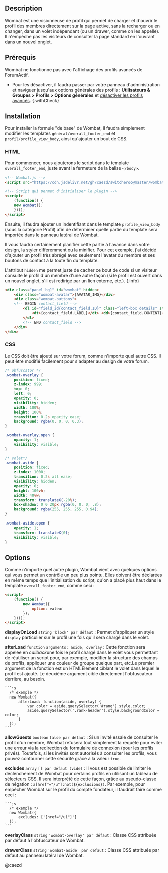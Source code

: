## Description

Wombat est une visionneuse de profil qui permet de charger et d'ouvrir le profil des membres directement sur la page active, sans la recharger ou en changer, dans un volet indépendant (ou un drawer, comme on les appelle). Il n'empêche pas les visiteurs de consulter la page standard en l'ouvrant dans un nouvel onglet.

## Prérequis

Wombat ne fonctionne pas avec l'affichage des profils avancés de ForumActif.

* Pour les désactiver, il faudra passer par votre panneau d'administration et naviguer jusqu'aux options générales des profils : **Utilisateurs & Groupes > Profils > Options générales** et [désactiver les profils avancés](https://i.imgur.com/uqvPrAf.png).
{.withCheck}

## Installation

Pour installer la formule "de base" de Wombat, il faudra simplement modifier les templates `général/overall_footer_end` et `profil/profile_view_body`, ainsi qu'ajouter un bout de CSS.

### HTML

Pour commencer, nous ajouterons le script dans le template `overall_footer_end`, juste avant la fermeture de la balise `</body>`.

```html
<!-- Wombat.js -->
<script src="https://cdn.jsdelivr.net/gh/caezd/switcheroo@master/wombat.js"></script>

<!-- Script qui permet d'initialiser le plugin -->
<script>
    (function() {
	new Wombat();
    })();
</script>
```

Ensuite, il faudra ajouter un indentifiant dans le template `profile_view_body` (sous la catégorie Profil) afin de déterminer quelle partie du template sera importée dans le panneau latéral de Wombat. 

Il vous faudra certainement planifier cette partie à l'avance dans votre design, la styler differemment ou la minifier. Pour cet exemple, j'ai décidé d'ajouter un profil très abrégé avec seulement l'avatar du membre et ses boutons de contact à la toute fin du template.

L'attribut `hidden` me permet juste de cacher ce bout de code si un visiteur consulte le profil d'un membre d'une autre façon (si le profil est ouvert dans un nouvel onglet, s'il est redirigé par un lien externe, etc.).
{.info}

```html
<div class="panel bg1" id="wombat" hidden>
    <div class="wombat-avatar">{AVATAR_IMG}</div>
    <div class="wombat-buttons">
	<!-- BEGIN contact_field -->
		<dl id="field_id{contact_field.ID}" class="left-box details" style="width: 80%;">
			<dt>{contact_field.LABEL}</dt> <dd>{contact_field.CONTENT}</dd>
		</dl>
		<!-- END contact_field -->
    </div>
</div>
```

### CSS

Le CSS doit être ajouté sur votre forum, comme n'importe quel autre CSS. Il peut être modifié facilement pour s'adapter au design de votre forum.

```css
/* obfuscator */
.wombat-overlay {
    position: fixed;
    z-index: 999;
    top: 0;
    left: 0;
    opacity: 0;
    visibility: hidden;
    width: 100%;
    height: 100%;
    transition: 0.2s opacity ease;
    background: rgba(0, 0, 0, 0.3);
}

.wombat-overlay.open {
    opacity: 1;
    visibility: visible;
}

/* volet*/
.wombat-aside {
    position: fixed;
    z-index: 1000;
    transition: 0.2s all ease;
    visibility: hidden;
    opacity: 0;
    height: 100vh;
    width: 40vw;
    transform: translateX(-20%);
    box-shadow: 0 0 20px rgba(0, 0, 0, .8);
    background: rgba(255, 255, 255, 0.94);
}

.wombat-aside.open {
    opacity: 1;
    transform: translateX(0);
    visibility: visible;
}
```

## Options

Comme n'importe quel autre plugin, Wombat vient avec quelques options qui vous permet un contrôle un peu plus pointu. Elles doivent être déclarées en même temps que l'initialisation du script, qu'on a placé plus haut dans le template `overall_footer_end`, comme ceci :

```html
<script>
    (function() {
        new Wombat({
            option: valeur
        });
    })();
</script>
```

**displayOnLoad** `string`  `'block' par défaut`
: Permet d'appliquer un style `display` particulier sur le profil une fois qu'il sera chargé dans le volet.

**afterLoad** `function` `arguments: aside, overlay`
: Cette fonction sera appelée en *callback*une fois le profil chargé dans le volet vous permettant de réutiliser un script pour, par exemple, modifier la structure des champs de profils, appliquer une couleur de groupe quelque part, etc.Le premier argument de la fonction est un HTMLElement ciblant le volet dans lequel le profil est ajouté. Le deuxième argument cible directement l'obfuscateur derrière, au besoin.

    ```js
      /* exemple */
      new Wombat({
          afterLoad: function(aside, overlay) {
              var color = aside.querySelector('#rang').style.color;
              aside.querySelector('.rank-header').style.backgroundColor = color;
          }
      });
    ```

**allowGuests** `boolean` `false par défaut`
: Si un invité essaie de consulter le profil d'un membre, Wombat refusera tout simplement la requête pour éviter une erreur via la redirection du formulaire de connexion (pour les profils privés). Toutefois, si les invités sont autorisés à consulter les profils, vous pouvez contourner cette sécurité grâce à la valeur `true`.

**excludes** `array` `[] par défaut (vide)`
: Il vous est possible de limiter le déclenchement de Wombat pour certains profils en utilisant un tableau de sélecteurs CSS. Il sera interprété de cette façon, grâce au pseudo-classe de négation : `a[href^="/u"]:not(${exclusions})`. Par exemple, pour empêcher Wombat sur le profil du compte fondateur, il faudrait faire comme ceci :

    ```js
      /* exemple */
      new Wombat({
          excludes: ['[href="/u1"]']
      });
    ```

**overlayClass** `string` `'wombat-overlay' par défaut`
: Classe CSS attribuée par défaut à l'obfuscateur de Wombat.

**drawerClass** `string` `'wombat-aside' par défaut`
: Classe CSS attribuée par défaut au panneau latéral de Wombat.

@caezd
